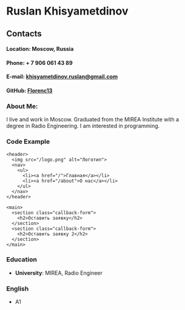 # Ruslan Khisyametdinov
## Contacts ##
#### **Location**: Moscow, Russia ####
#### **Phone**: + 7 906 061 43 89 ####
#### **E-mail**: khisyametdinov.ruslan@gmail.com ####
#### **GitHub**: [Florenc13](https://github.com/Florenc13) ####
### About Me: ###
I live and work in Moscow. Graduated from the MIREA Institute with a degree in Radio Engineering. I am interested in programming.
### Code Example ###
    <header>
      <img src="/logo.png" alt="Логотип">
      <nav>
        <ul>
          <li><a href="/">Главная</a></li>
          <li><a href="/about">О нас</a></li>
        </ul>
      </nav>
    </header>
       
    <main>
      <section class="callback-form">
        <h2>Оставить заявку</h2>
      </section>
      <section class="callback-form">
        <h2>Оставить заявку 2</h2>
      </section>
    </main>

### Education ###
* **University**: MIREA, Radio Engineer
### English ###
* A1

